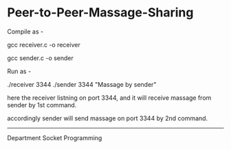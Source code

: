 # Peer-to-Peer-Massage-Sharing
Compile as -

gcc receiver.c -o receiver

gcc sender.c -o sender

Run as -

./receiver 3344
./sender 3344 "Massage by sender"

here the receiver listning on port 3344, and it will receive massage from sender by 1st command.

accordingly sender will send massage on port 3344 by 2nd command.

----
Department Socket Programming

